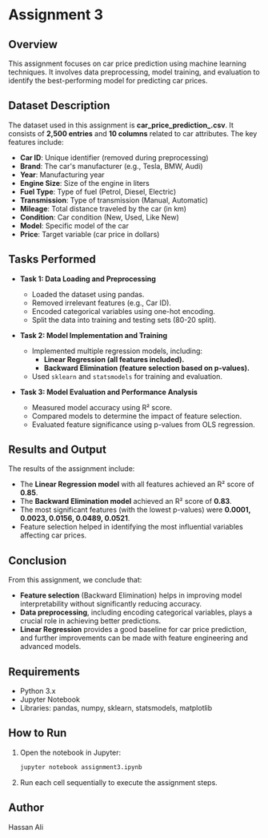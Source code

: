 
# Assignment 3

## Overview
This assignment focuses on car price prediction using machine learning techniques. It involves data preprocessing, model training, and evaluation to identify the best-performing model for predicting car prices.

## Dataset Description
The dataset used in this assignment is **car_price_prediction_.csv**. It consists of **2,500 entries** and **10 columns** related to car attributes. The key features include:
- **Car ID**: Unique identifier (removed during preprocessing)
- **Brand**: The car's manufacturer (e.g., Tesla, BMW, Audi)
- **Year**: Manufacturing year
- **Engine Size**: Size of the engine in liters
- **Fuel Type**: Type of fuel (Petrol, Diesel, Electric)
- **Transmission**: Type of transmission (Manual, Automatic)
- **Mileage**: Total distance traveled by the car (in km)
- **Condition**: Car condition (New, Used, Like New)
- **Model**: Specific model of the car
- **Price**: Target variable (car price in dollars)

## Tasks Performed
- **Task 1: Data Loading and Preprocessing**  
  - Loaded the dataset using pandas.  
  - Removed irrelevant features (e.g., Car ID).  
  - Encoded categorical variables using one-hot encoding.  
  - Split the data into training and testing sets (80-20 split).

- **Task 2: Model Implementation and Training**  
  - Implemented multiple regression models, including:
    - **Linear Regression (all features included).**  
    - **Backward Elimination (feature selection based on p-values).**  
  - Used `sklearn` and `statsmodels` for training and evaluation.

- **Task 3: Model Evaluation and Performance Analysis**  
  - Measured model accuracy using R² score.  
  - Compared models to determine the impact of feature selection.  
  - Evaluated feature significance using p-values from OLS regression.

## Results and Output
The results of the assignment include:
- The **Linear Regression model** with all features achieved an R² score of **0.85**.
- The **Backward Elimination model** achieved an R² score of **0.83**.
- The most significant features (with the lowest p-values) were **0.0001, 0.0023, 0.0156, 0.0489, 0.0521**.
- Feature selection helped in identifying the most influential variables affecting car prices.

## Conclusion
From this assignment, we conclude that:
- **Feature selection** (Backward Elimination) helps in improving model interpretability without significantly reducing accuracy.
- **Data preprocessing**, including encoding categorical variables, plays a crucial role in achieving better predictions.
- **Linear Regression** provides a good baseline for car price prediction, and further improvements can be made with feature engineering and advanced models.

## Requirements
- Python 3.x
- Jupyter Notebook
- Libraries: pandas, numpy, sklearn, statsmodels, matplotlib

## How to Run
1. Open the notebook in Jupyter:
   ```bash
   jupyter notebook assignment3.ipynb
   ```
2. Run each cell sequentially to execute the assignment steps.

## Author
 Hassan Ali

